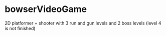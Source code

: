# bowserVideoGame
2D platformer + shooter with 3 run and gun levels and 2 boss levels (level 4 is not finished)
